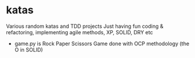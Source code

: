 # katas
Various random katas and TDD projects
Just having fun coding & refactoring, implementing agile methods, XP, SOLID, DRY etc

* game.py is Rock Paper Scissors Game done with OCP methodology (the O in SOLID)

